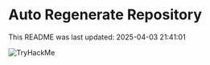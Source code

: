# Auto Regenerate Repository

This README was last updated: 2025-04-03 21:41:01

 ![TryHackMe](https://tryhackme.com/badge/533634)